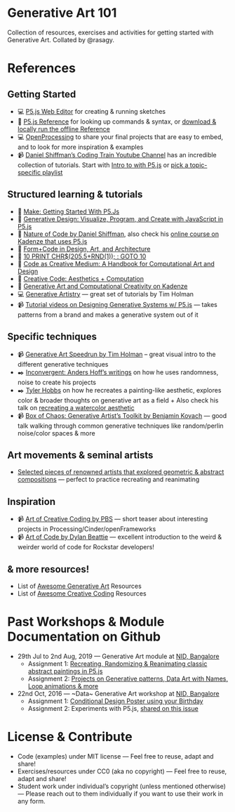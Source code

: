 # Generative Art 101
Collection of resources, exercises and activities for getting started with Generative Art. Collated by @rasagy.

# References

## Getting Started
- :computer: [P5.js Web Editor](https://editor.p5js.org) for creating & running sketches
- :book: [P5.js Reference](https://p5js.org/reference/) for looking up commands & syntax, or [download & locally run the offline Reference](https://p5js.org/offline-reference/p5-reference.zip)
- :computer: [OpenProcessing](https://www.openprocessing.org) to share your final projects that are easy to embed, and to look for more inspiration & examples
- :video_camera: [Daniel Shiffman’s Coding Train Youtube Channel](https://www.youtube.com/user/shiffman/) has an incredible collection of tutorials. Start with [Intro to with P5.js](https://www.youtube.com/playlist?list=PLRqwX-V7Uu6Zy51Q-x9tMWIv9cueOFTFA) or [pick a topic-specific playlist](https://www.youtube.com/user/shiffman/playlists?view=1&flow=grid)

## Structured learning & tutorials
- :book: [Make: Getting Started With P5.Js](https://www.goodreads.com/book/show/58907120-make)
- :book: [Generative Design: Visualize, Program, and Create with JavaScript in P5.js](http://www.generative-gestaltung.de/2/)
- :book: [Nature of Code by Daniel Shiffman](https://natureofcode.com/), also check his [online course on Kadenze that uses P5.js](https://www.kadenze.com/courses/the-nature-of-code-ii/info)
- :book: [Form+Code in Design, Art, and Architecture](http://formandcode.com/)
- :book: [10 PRINT CHR$(205.5+RND(1)); : GOTO 10](https://10print.org/)
- :book: [Code as Creative Medium: A Handbook for Computational Art and Design](https://mitpress.mit.edu/books/code-creative-medium)
- :book: [Creative Code: Aesthetics + Computation](https://www.goodreads.com/book/show/289201.Creative_Code)
- :school_satchel: [Generative Art and Computational Creativity on Kadenze](https://www.kadenze.com/courses/generative-art-and-computational-creativity-i/info)
- :computer: [Generative Artistry](https://generativeartistry.com/) — great set of tutorials by Tim Holman
- :video_camera: [Tutorial videos on Designing Generative Systems w/ P5.js](https://www.youtube.com/playlist?list=PLyRZnpOSgMj3K8AV2I6UldnvTj6d_Zrf0) — takes patterns from a brand and makes a generative system out of it

## Specific techniques
- 📹 [Generative Art Speedrun by Tim Holman](https://www.youtube.com/watch?v=4Se0_w0ISYk) – great visual intro to the different generative techniques
- :black_nib: [Inconvergent: Anders Hoff’s writings](https://inconvergent.net/generative/) on how he uses randomness, noise to create his projects
- :black_nib: [Tyler Hobbs](https://tylerxhobbs.com/essays) on how he recreates a painting-like aesthetic, explores color & broader thoughts on generative art as a field + Also check his talk on [recreating a watercolor aesthetic](https://www.youtube.com/watch?v=5R9eywArFTE)
- 📹 [Box of Chaos: Generative Artist’s Toolkit by Benjamin Kovach](https://www.youtube.com/watch?v=kZNTozzsNqk) — good talk walking through common generative techniques like random/perlin noise/color spaces & more

## Art movements & seminal artists
- [Selected pieces of renowned artists that explored geometric & abstract compositions](https://in.pinterest.com/rasagy/artists-abstract-geometric-modern/) — perfect to practice recreating and reanimating

## Inspiration
- 📹 [Art of Creative Coding by PBS](https://www.youtube.com/watch?v=eBV14-3LT-g) — short teaser about interesting projects in Processing/Cinder/openFrameworks
- 📹 [Art of Code by Dylan Beattie](https://www.youtube.com/watch?v=6avJHaC3C2U) — excellent introduction to the weird & weirder world of code for Rockstar developers!

## & more resources!
- List of [Awesome Generative Art](https://github.com/kosmos/awesome-generative-art) Resources
- List of [Awesome Creative Coding](https://github.com/terkelg/awesome-creative-coding) Resources

# Past Workshops & Module Documentation on Github
* 29th Jul to 2nd Aug, 2019 — Generative Art module at [NID, Bangalore](http://www.nid.edu/institute/campuses/bengaluru.html)
  - Assignment 1: [Recreating, Randomizing & Reanimating classic abstract paintings in P5.js](https://github.com/rasagy/generative-art-101/issues/3)
  - Assignment 2: [Projects on Generative patterns, Data Art with Names, Loop animations & more](https://github.com/rasagy/generative-art-101/issues/4)
* 22nd Oct, 2016 — ~Data~ Generative Art workshop at [NID, Bangalore](http://www.nid.edu/institute/campuses/bengaluru.html)
  - Assignment 1: [Conditional Design Poster using your Birthday](https://conditionaldesign.org/workshops/order-your-own-birthday-poster/)
  - Assignment 2: Experiments with P5.js, [shared on this issue](https://github.com/rasagy/generative-art-101/issues/2)

# License & Contribute
- Code (examples) under MIT license — Feel free to reuse, adapt and share!
- Exercises/resources under CC0 (aka no copyright) — Feel free to reuse, adapt and share!
- Student work under individual’s copyright (unless mentioned otherwise) — Please reach out to them individually if you want to use their work in any form.
